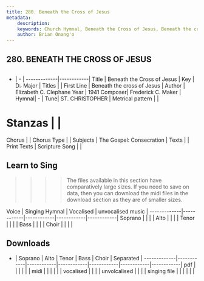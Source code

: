 ```yaml
---
title: 280. Beneath the Cross of Jesus
metadata:
    description: 
    keywords: Church Hymnal, Beneath the Cross of Jesus, Beneath the cross of Jesus , 
    author: Brian Onang'o
---
```



## 280. BENEATH THE CROSS OF JESUS

```txt

```

- |   -  |
-------------|------------|
Title | Beneath the Cross of Jesus |
Key | D♭ Major |
Titles |  |
First Line | Beneath the cross of Jesus  |
Author | Elizabeth C. Clephane
Year | 1941
Composer| Frederick C. Maker |
Hymnal|  - |
Tune| ST. CHRISTOPHER |
Metrical pattern | |
# Stanzas |  |
Chorus |  |
Chorus Type |  |
Subjects | The Gospel: Consecration |
Texts |  |
Print Texts | 
Scripture Song |  |
  
## Learn to Sing

>>>> The files available in this section have comparatively large sizes. If you need to save on data, then you can download the midi files in the download section as they are of smaller sizes.

Voice |  Singing Hymnal | Vocalised | unvocalised music |
-------------|------------|------------|------------|------------|
Soprano | | | |
Alto | | | |
Tenor | | | |
Bass | | | |
Choir | | | |

## Downloads

- |  Soprano | Alto | Tenor | Bass | Choir | Separated |
-------------|------------|------------|------------|------------|------------|------------|
pdf | | | | | |
midi | | | | | |
vocalised | | | |
unvolcalised | | | |
singing file | | | | | |
  